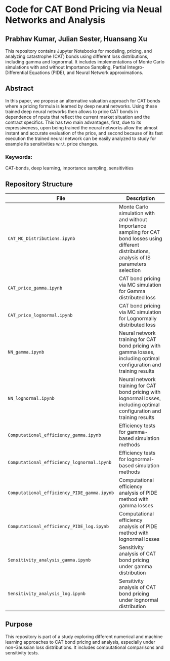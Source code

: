 # Code for CAT Bond Pricing via Neual Networks and Analysis
## Prabhav Kumar, Julian Sester, Huansang Xu
This repository contains Jupyter Notebooks for modeling, pricing, and analyzing catastrophe (CAT) bonds using different loss distributions, including gamma and lognormal. It includes implementations of Monte Carlo simulations with and without Importance Sampling, Partial Integro-Differential Equations (PIDE), and Neural Network approximations.
## Abstract
In this paper, we propose an alternative valuation approach for CAT bonds where a pricing formula is learned by deep neural networks. Using these trained deep neural networks then allows to price CAT bonds in dependence of nputs that reflect the current market situation and the contract specifics. This has two main advantages, first, due to its expressiveness, upon being trained the neural networks allow the almost instant and accurate evaluation of the price, and second because of its fast execution the trained neural network can be easily analyzed to study for example its sensitivities w.r.t. price changes.
### Keywords: 
CAT-bonds, deep learning, importance sampling, sensitivities
## Repository Structure
| File                                        | Description                                                              |
| ------------------------------------------- | ------------------------------------------------------------------------ |
| `CAT_MC_Distributions.ipynb`                | Monte Carlo simulation with and without Importance sampling for CAT bond losses using different distributions, analysis of IS parameters selection |
| `CAT_price_gamma.ipynb`                     | CAT bond pricing via MC simulation for Gamma distributed loss                       |
| `CAT_price_lognormal.ipynb`                 | CAT bond pricing via MC simulation for Lognormally distributed loss                   |
| `NN_gamma.ipynb`                            | Neural network training for CAT bond pricing with gamma losses, including optimal configuration and training results      |
| `NN_lognormal.ipynb`                        | Neural network training for CAT bond pricing with lognormal losses, including optimal configuration and training results   |
| `Computational_efficiency_gamma.ipynb`      | Efficiency tests for gamma-based simulation methods                      |
| `Computational_efficiency_lognormal.ipynb`  | Efficiency tests for lognormal-based simulation methods                  |
| `Computational_efficiency_PIDE_gamma.ipynb` | Computational efficiency analysis of PIDE method with gamma losses       |
| `Computational_efficiency_PIDE_log.ipynb`   | Computational efficiency analysis of PIDE method with lognormal losses   |
| `Sensitivity_analysis_gamma.ipynb`          | Sensitivity analysis of CAT bond pricing under gamma distribution        |
| `Sensitivity_analysis_log.ipynb`            | Sensitivity analysis of CAT bond pricing under lognormal distribution    |
## Purpose
This repository is part of a study exploring different numerical and machine learning approaches to CAT bond pricing and analysis, especially under non-Gaussian loss distributions. It includes computational comparisons and sensitivity tests.
